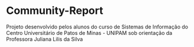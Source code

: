 # Community-Report
Projeto desenvolvido pelos alunos do curso de Sistemas de Informação do Centro Universitário de Patos de Minas - UNIPAM sob orientação da Professora Juliana Lilis da Silva
